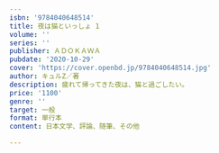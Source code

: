 ```yaml
---
isbn: '9784040648514'
title: 夜は猫といっしょ 1
volume: ''
series: ''
publisher: ＡＤＯＫＡＷＡ
pubdate: '2020-10-29'
cover: 'https://cover.openbd.jp/9784040648514.jpg'
author: キュルZ／著
description: 疲れて帰ってきた夜は、猫と過ごしたい。
price: '1100'
genre: ''
target: 一般
format: 単行本
content: 日本文学、評論、随筆、その他

---
```

